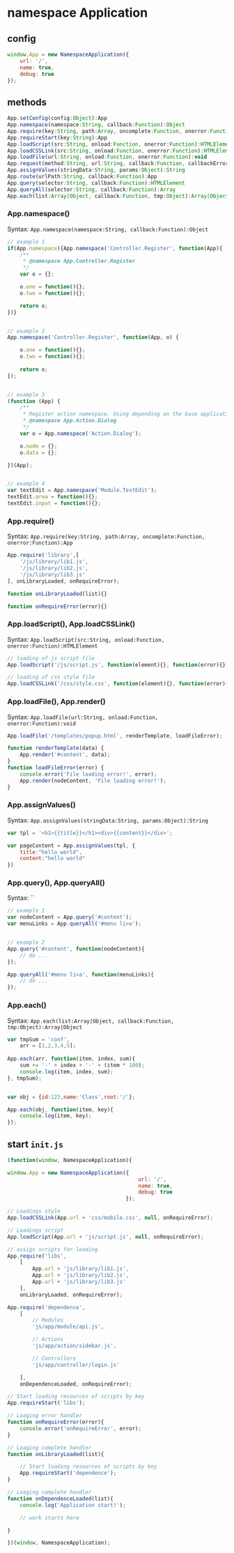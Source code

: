# namespace Application


## config
```js
window.App = new NamespaceApplication({
    url: '/',
    name: true,
    debug: true
});
```

## methods
```js
App.setConfig(config:Object):App
App.namespace(namespace:String, callback:Function):Object
App.require(key:String, path:Array, oncomplete:Function, onerror:Function):App
App.requireStart(key:String):App
App.loadScript(src:String, onload:Function, onerror:Function):HTMLElement
App.loadCSSLink(src:String, onload:Function, onerror:Function):HTMLElement
App.loadFile(url:String, onload:Function, onerror:Function):void
App.request(method:String, url:String, callback:Function, callbackError:Function):XMLHttpRequest
App.assignValues(stringData:String, params:Object):String
App.route(urlPath:String, callback:Function):App
App.query(selector:String, callback:Function):HTMLElement
App.queryAll(selector:String, callback:Function):Array
App.each(list:Array|Object, callback:Function, tmp:Object):Array|Object
```

### App.namespace()

Syntax: `App.namespace(namespace:String, callback:Function):Object`

```js
// example 1
if(App.namespace){App.namespace('Controller.Register', function(App){
    /**
     * @namespace App.Controller.Register
     */
    var o = {};

    o.one = function(){};
    o.two = function(){};

    return o;
})}


// example 2
App.namespace('Controller.Register', function(App, o) {

    o.one = function(){};
    o.two = function(){};
    
    return o;
});


// example 3
(function (App) {
    /**
     * Register action namespace. Using depending on the base application
     * @namespace App.Action.Dialog
     */
    var o = App.namespace('Action.Dialog');

    o.node = {};
    o.data = {};

})(App);


// example 4
var textEdit = App.namespace('Module.TextEdit');
textEdit.area = function(){};
textEdit.input = function(){};

```

### App.require()

Syntax: `App.require(key:String, path:Array, oncomplete:Function, onerror:Function):App`

```js
App.require('library',[
    '/js/library/lib1.js',
    '/js/library/lib2.js',
    '/js/library/lib3.js'
], onLibraryLoaded, onRequireError);

function onLibraryLoaded(list){}

function onRequireError(error){}
```

### App.loadScript(), App.loadCSSLink()

Syntax: `App.loadScript(src:String, onload:Function, onerror:Function):HTMLElement`

```js
// loading of js script file
App.loadScript('/js/script.js', function(element){}, function(error){});

// loading of css style file
App.loadCSSLink('/css/style.css', function(element){}, function(error){});
```

### App.loadFile(), App.render()

Syntax: `App.loadFile(url:String, onload:Function, onerror:Function):void`

```js
App.loadFile('/templates/popup.html', renderTemplate, loadFileError);

function renderTemplate(data) {
    App.render('#content', data);
}
function loadFileError(error) {
    console.error('File loading error!', error);
    App.render(nodeContent, 'File loading error!');
}
```

### App.assignValues()

Syntax: `App.assignValues(stringData:String, params:Object):String`

```js
var tpl = '<h1>{{title}}</h1><div>{{content}}</div>';

var pageContent = App.assignValues(tpl, {
    title:"hello world",
    content:"hello world"
})
```

### App.query(), App.queryAll()

Syntax: ``

```js
// example 1
var nodeContent = App.query('#content');
var menuLinks = App.queryAll('#menu li>a');


// example 2
App.query('#content', function(nodeContent){
    // do ...
});

App.queryAll('#menu li>a', function(menuLinks){
    // do ...
});
```

### App.each()

Syntax: `App.each(list:Array|Object, callback:Function, tmp:Object):Array|Object`

```js
var tmpSum = 'conf', 
    arr = [1,2,3,4,5];
    
App.each(arr, function(item, index, sum){
    sum += '-' + index + '-' + (item * 100);
    console.log(item, index, sum);
}, tmpSum);


var obj = {id:123,name:'Class',root:'/'};

App.each(obj, function(item, key){
    console.log(item, key);
});
```



## start `init.js`
```js
(function(window, NamespaceApplication){

window.App = new NamespaceApplication({
                                          url: '/',
                                          name: true,
                                          debug: true
                                      });

// Loadings style
App.loadCSSLink(App.url + 'css/mobile.css', null, onRequireError);

// Loadings script
App.loadScript(App.url + 'js/script.js', null, onRequireError);

// assign scripts for loading
App.require('libs',
    [
        App.url + 'js/library/lib1.js',
        App.url + 'js/library/lib2.js',
        App.url + 'js/library/lib3.js'
    ],
    onLibraryLoaded, onRequireError);

App.require('dependence',
    [
        // Modules
        'js/app/module/api.js',

        // Actions
        'js/app/action/sidebar.js',

        // Controllers
        'js/app/controller/login.js'

    ],
    onDependenceLoaded, onRequireError);

// Start loading resources of scripts by key 
App.requireStart('libs');

// Loaging error handler
function onRequireError(error){
    console.error('onRequireError', error);
}

// Loaging complete handler
function onLibraryLoaded(list){

    // Start loading resources of scripts by key 
    App.requireStart('dependence');
}

// Loaging complete handler
function onDependenceLoaded(list){
    console.log('Application start!');

    // work starts here

}

})(window, NamespaceApplication);
```

